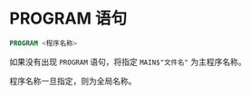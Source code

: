 
# PROGRAM 语句

```fortran
PROGRAM <程序名称>
```

如果没有出现 `PROGRAM` 语句，将指定 `MAIN$"文件名"` 为主程序名称。

程序名称一旦指定，则为全局名称。
